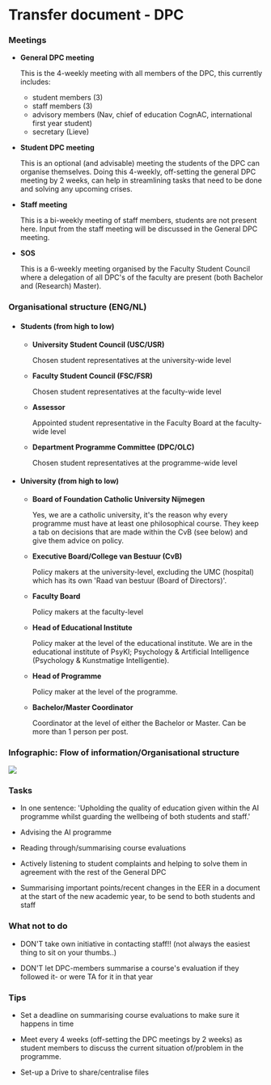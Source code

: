 # Transfer document - DPC

### Meetings

- **General DPC meeting**

    This is the 4-weekly meeting with all members of the DPC, this currently includes: 
    - student members (3)
    - staff members (3)
    - advisory members (Nav, chief of education CognAC, international first year student)
    - secretary (Lieve)

- **Student DPC meeting**

    This is an optional (and advisable) meeting the students of the DPC can organise themselves. Doing this 4-weekly, off-setting the general DPC meeting by 2 weeks, can help in streamlining tasks that need to be done and solving any upcoming crises.

- **Staff meeting**

    This is a bi-weekly meeting of staff members, students are not present here. Input from the staff meeting will be discussed in the General DPC meeting.

- **SOS**

    This is a 6-weekly meeting organised by the Faculty Student Council where a delegation of all DPC's of the faculty are present (both Bachelor and (Research) Master).

### Organisational structure (ENG/NL)

- #### Students (from high to low)

    - **University Student Council (USC/USR)**
        
        Chosen student representatives at the university-wide level

    - **Faculty Student Council (FSC/FSR)**
        
        Chosen student representatives at the faculty-wide level

    - **Assessor**

        Appointed student representative in the Faculty Board at the faculty-wide level

    - **Department Programme Committee (DPC/OLC)**

        Chosen student representatives at the programme-wide level

- #### University (from high to low)
    
    - **Board of Foundation Catholic University Nijmegen**

        Yes, we are a catholic university, it's the reason why every programme must have at least one philosophical course. They keep a tab on decisions that are made within the CvB (see below) and give them advice on policy.

    - **Executive Board/College van Bestuur (CvB)**

        Policy makers at the university-level, excluding the UMC (hospital) which has its own 'Raad van bestuur (Board of Directors)'.

    - **Faculty Board**

        Policy makers at the faculty-level

    - **Head of Educational Institute**

        Policy maker at the level of the educational institute. We are in the educational institute of PsyKI; Psychology & Artificial Intelligence (Psychology & Kunstmatige Intelligentie).

    - **Head of Programme**

        Policy maker at the level of the programme.

    - **Bachelor/Master Coordinator**

        Coordinator at the level of either the Bachelor or Master. Can be more than 1 person per post. 

### Infographic: Flow of information/Organisational structure

![][DPC - flow information & organisation uni]

### Tasks

- In one sentence: 'Upholding the quality of education given within the AI programme whilst guarding the wellbeing of both students and staff.'

- Advising the AI programme

- Reading through/summarising course evaluations

- Actively listening to student complaints and helping to solve them in agreement with the rest of the General DPC

- Summarising important points/recent changes in the EER in a document at the start of the new academic year, to be send to both students and staff

### What not to do

- DON'T take own initiative in contacting staff!! (not always the easiest thing to sit on your thumbs..)

- DON'T let DPC-members summarise a course's evaluation if they followed it- or were TA for it in that year

### Tips

- Set a deadline on summarising course evaluations to make sure it happens in time

- Meet every 4 weeks (off-setting the DPC meetings by 2 weeks) as student members to discuss the current situation of/problem in the programme.

- Set-up a Drive to share/centralise files

<!--  -->
[DPC - flow information]: Dpc-flowOfInfo_onlyFlow.png
[DPC - organisation uni]: Dpc-flowOfInfo_onlyOrganisation.png
[DPC - flow information & organisation uni]: Dpc-flowOfInfo.png